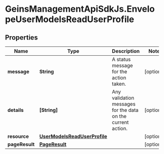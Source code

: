 # GeinsManagementApiSdkJs.EnvelopeUserModelsReadUserProfile

## Properties

Name | Type | Description | Notes
------------ | ------------- | ------------- | -------------
**message** | **String** | A status message for the action taken. | [optional] 
**details** | **[String]** | Any validation messages for the data on the current action. | [optional] 
**resource** | [**UserModelsReadUserProfile**](UserModelsReadUserProfile.md) |  | [optional] 
**pageResult** | [**PageResult**](PageResult.md) |  | [optional] 


